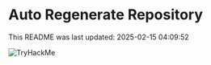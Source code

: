 # Auto Regenerate Repository

This README was last updated: 2025-02-15 04:09:52

 ![TryHackMe](https://tryhackme.com/badge/533634)